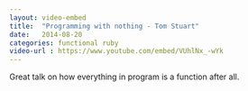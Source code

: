 ```yaml
---
layout: video-embed
title:  "Programming with nothing - Tom Stuart"
date:   2014-08-20
categories: functional ruby
video-url : https://www.youtube.com/embed/VUhlNx_-wYk
---
```

Great talk on how everything in program is a function after all.
